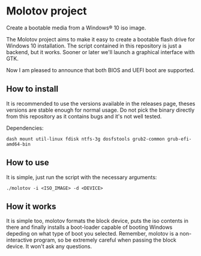 # Molotov project

Create a bootable media from a Windows® 10 iso image.

The Molotov project aims to make it easy to create a bootable flash drive for Windows 10 installation. The script contained in this repository is just a backend, but it works. Sooner or later we'll launch a graphical interface with GTK. 

Now I am pleased to announce that both BIOS and UEFI boot are supported.

## How to install

It is recommended to use the versions available in the releases page, theses versions are stable enough for normal usage. Do not pick the binary directly from this repository as it contains bugs and it's not well tested.

Dependencies:

    dash mount util-linux fdisk ntfs-3g dosfstools grub2-common grub-efi-amd64-bin

## How to use

It is simple, just run the script with the necessary arguments:

    ./molotov -i <ISO_IMAGE> -d <DEVICE>

## How it works

It is simple too, molotov formats the block device, puts the iso contents in there and finally installs a boot-loader capable of booting Windows depeding on what type of boot you selected. Remember, molotov is a non-interactive program, so be extremely careful when passing the block device. It won't ask any questions.
